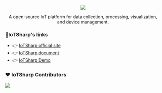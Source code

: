  <p align="center">
  <a href="https://iotsharp.io">
    <img  src="https://raw.githubusercontent.com/IoTSharp/IoTSharp/master/docs/static/img/logo_white.svg">
  </a>
</p>

<p align="center">A open-source IoT platform for data collection, processing, visualization, and device management.</p>

### 📎IoTSharp's links

- 👉 [IoTSharp official site](https://iotsharp.io)
- 👉 [IoTSharp document ](https://docs.iotsharp.io)
- 👉 [IoTSharp Demo ](https://demo.iotsharp.net)


### ❤ IoTSharp Contributors 

<a href="https://github.com/iotsharp/iotsharp/graphs/contributors">
  <img src="https://contrib.rocks/image?repo=iotsharp/iotsharp" />
</a>

